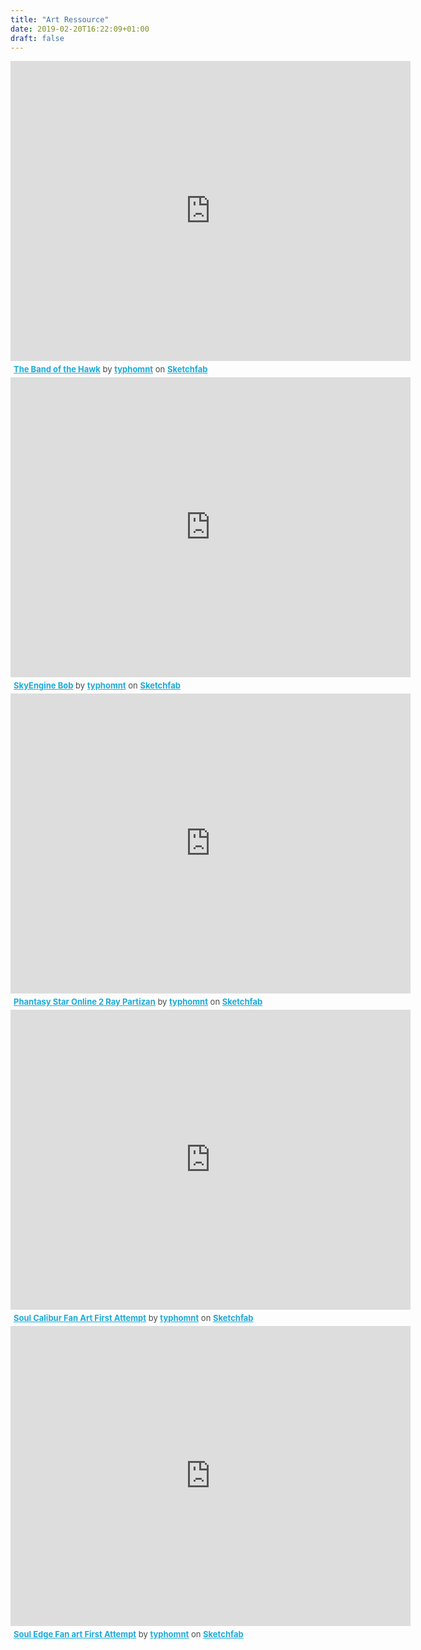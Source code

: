 ```yaml
---
title: "Art Ressource"
date: 2019-02-20T16:22:09+01:00
draft: false
---
```


<div class="sketchfab-embed-wrapper"><iframe width="640" height="480" src="https://sketchfab.com/models/8917c0bb4e3944f2ae412a41bf33516c/embed" frameborder="0" allow="autoplay; fullscreen; vr" mozallowfullscreen="true" webkitallowfullscreen="true"></iframe>

<p style="font-size: 13px; font-weight: normal; margin: 5px; color: #4A4A4A;">
    <a href="https://sketchfab.com/3d-models/the-band-of-the-hawk-8917c0bb4e3944f2ae412a41bf33516c?utm_medium=embed&utm_source=website&utm_campaign=share-popup" target="_blank" style="font-weight: bold; color: #1CAAD9;">The Band of the Hawk</a>
    by <a href="https://sketchfab.com/typhomnt?utm_medium=embed&utm_source=website&utm_campaign=share-popup" target="_blank" style="font-weight: bold; color: #1CAAD9;">typhomnt</a>
    on <a href="https://sketchfab.com?utm_medium=embed&utm_source=website&utm_campaign=share-popup" target="_blank" style="font-weight: bold; color: #1CAAD9;">Sketchfab</a>
</p>
</div>

<div class="sketchfab-embed-wrapper"><iframe width="640" height="480" src="https://sketchfab.com/models/6c98855d813d4cdb8e9868262d7e0a89/embed" frameborder="0" allow="autoplay; fullscreen; vr" mozallowfullscreen="true" webkitallowfullscreen="true"></iframe>

<p style="font-size: 13px; font-weight: normal; margin: 5px; color: #4A4A4A;">
    <a href="https://sketchfab.com/3d-models/skyengine-bob-6c98855d813d4cdb8e9868262d7e0a89?utm_medium=embed&utm_source=website&utm_campaign=share-popup" target="_blank" style="font-weight: bold; color: #1CAAD9;">SkyEngine Bob</a>
    by <a href="https://sketchfab.com/typhomnt?utm_medium=embed&utm_source=website&utm_campaign=share-popup" target="_blank" style="font-weight: bold; color: #1CAAD9;">typhomnt</a>
    on <a href="https://sketchfab.com?utm_medium=embed&utm_source=website&utm_campaign=share-popup" target="_blank" style="font-weight: bold; color: #1CAAD9;">Sketchfab</a>
</p>
</div>

<div class="sketchfab-embed-wrapper"><iframe width="640" height="480" src="https://sketchfab.com/models/e0567743ac454070968d1005428ec3d6/embed" frameborder="0" allow="autoplay; fullscreen; vr" mozallowfullscreen="true" webkitallowfullscreen="true"></iframe>

<p style="font-size: 13px; font-weight: normal; margin: 5px; color: #4A4A4A;">
    <a href="https://sketchfab.com/3d-models/phantasy-star-online-2-ray-partizan-e0567743ac454070968d1005428ec3d6?utm_medium=embed&utm_source=website&utm_campaign=share-popup" target="_blank" style="font-weight: bold; color: #1CAAD9;">Phantasy Star Online 2 Ray Partizan</a>
    by <a href="https://sketchfab.com/typhomnt?utm_medium=embed&utm_source=website&utm_campaign=share-popup" target="_blank" style="font-weight: bold; color: #1CAAD9;">typhomnt</a>
    on <a href="https://sketchfab.com?utm_medium=embed&utm_source=website&utm_campaign=share-popup" target="_blank" style="font-weight: bold; color: #1CAAD9;">Sketchfab</a>
</p>
</div>

<div class="sketchfab-embed-wrapper"><iframe width="640" height="480" src="https://sketchfab.com/models/df663648a1cc41928ba21dc09f7b4dba/embed" frameborder="0" allow="autoplay; fullscreen; vr" mozallowfullscreen="true" webkitallowfullscreen="true"></iframe>

<p style="font-size: 13px; font-weight: normal; margin: 5px; color: #4A4A4A;">
    <a href="https://sketchfab.com/3d-models/soul-calibur-fan-art-first-attempt-df663648a1cc41928ba21dc09f7b4dba?utm_medium=embed&utm_source=website&utm_campaign=share-popup" target="_blank" style="font-weight: bold; color: #1CAAD9;">Soul Calibur Fan Art First Attempt</a>
    by <a href="https://sketchfab.com/typhomnt?utm_medium=embed&utm_source=website&utm_campaign=share-popup" target="_blank" style="font-weight: bold; color: #1CAAD9;">typhomnt</a>
    on <a href="https://sketchfab.com?utm_medium=embed&utm_source=website&utm_campaign=share-popup" target="_blank" style="font-weight: bold; color: #1CAAD9;">Sketchfab</a>
</p>
</div>

<div class="sketchfab-embed-wrapper"><iframe width="640" height="480" src="https://sketchfab.com/models/157800b903a647308a25627f134132b6/embed" frameborder="0" allow="autoplay; fullscreen; vr" mozallowfullscreen="true" webkitallowfullscreen="true"></iframe>

<p style="font-size: 13px; font-weight: normal; margin: 5px; color: #4A4A4A;">
    <a href="https://sketchfab.com/3d-models/soul-edge-fan-art-first-attempt-157800b903a647308a25627f134132b6?utm_medium=embed&utm_source=website&utm_campaign=share-popup" target="_blank" style="font-weight: bold; color: #1CAAD9;">Soul Edge Fan art First Attempt</a>
    by <a href="https://sketchfab.com/typhomnt?utm_medium=embed&utm_source=website&utm_campaign=share-popup" target="_blank" style="font-weight: bold; color: #1CAAD9;">typhomnt</a>
    on <a href="https://sketchfab.com?utm_medium=embed&utm_source=website&utm_campaign=share-popup" target="_blank" style="font-weight: bold; color: #1CAAD9;">Sketchfab</a>
</p>
</div>
